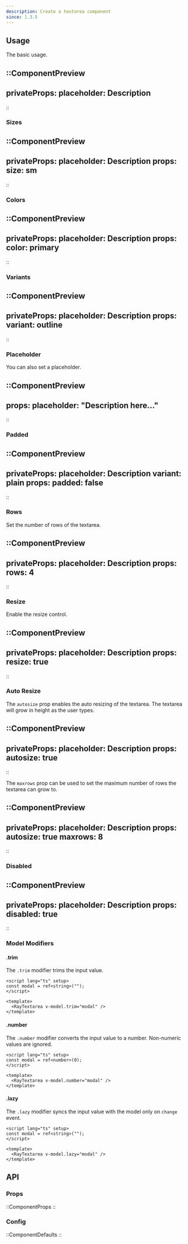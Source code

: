 ```yaml
---
description: Create a textarea component
since: 1.3.5
---
```


## Usage

The basic usage.

::ComponentPreview
---
privateProps:
  placeholder: Description
---
::

### Sizes

::ComponentPreview
---
privateProps:
  placeholder: Description
props:
  size: sm
---
::

### Colors

::ComponentPreview
---
privateProps:
  placeholder: Description
props:
  color: primary
---
::

### Variants

::ComponentPreview
---
privateProps:
  placeholder: Description
props:
  variant: outline
---
::

### Placeholder

You can also set a placeholder.

::ComponentPreview
---
props:
  placeholder: "Description here..."
---
::

### Padded

::ComponentPreview
---
privateProps:
  placeholder: Description
  variant: plain
props:
  padded: false
---
::

### Rows

Set the number of rows of the textarea.

::ComponentPreview
---
privateProps:
  placeholder: Description
props:
  rows: 4
---
::

### Resize

Enable the resize control.

::ComponentPreview
---
privateProps:
  placeholder: Description
props:
  resize: true
---
::

### Auto Resize

The `autosize` prop enables the auto resizing of the textarea. The textarea will grow in height as the user types.

::ComponentPreview
---
privateProps:
  placeholder: Description
props:
  autosize: true
---
::

The `maxrows` prop can be used to set the maximum number of rows the textarea can grow to.

::ComponentPreview
---
privateProps:
  placeholder: Description
props:
  autosize: true
  maxrows: 8
---
::

### Disabled

::ComponentPreview
---
privateProps:
  placeholder: Description
props:
  disabled: true
---
::

### Model Modifiers

#### .trim

The `.trim` modifier trims the input value.

```vue [page]
<script lang="ts" setup>
const modal = ref<string>("");
</script>

<template>
  <RayTextarea v-model.trim="modal" />
</template>
```

#### .number

The `.number` modifier converts the input value to a number. Non-numeric values are ignored.

```vue [page]
<script lang="ts" setup>
const modal = ref<number>(0);
</script>

<template>
  <RayTextarea v-model.number="modal" />
</template>
```

#### .lazy

The `.lazy` modifier syncs the input value with the model only on `change` event.

```vue [page]
<script lang="ts" setup>
const modal = ref<string>("");
</script>

<template>
  <RayTextarea v-model.lazy="modal" />
</template>
```

## API

### Props

::ComponentProps
::

### Config

::ComponentDefaults
::
